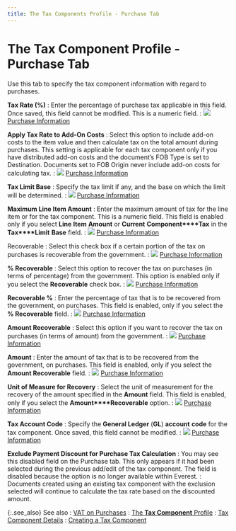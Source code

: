 ```yaml
---
title: The Tax Components Profile - Purchase Tab
---
```


# The Tax Component Profile - Purchase Tab


Use this tab to specify the tax component information with regard to  purchases.


**Tax Rate (%)**
: Enter the percentage of purchase tax applicable  in this field. Once saved, this field cannot be modified. This is a numeric  field.
: ![]({{site.sc_baseurl}}/img/lens.gif) [Purchase  Information]({{site.sc_baseurl}}/misc/tax_component_purchase_information.html)


**Apply Tax Rate to Add-On Costs**
: Select this option to include add-on costs to the  item value and then calculate tax on the total amount during purchases.  This setting is applicable for each tax component only if you have distributed  add-on costs and the document’s FOB Type is set to Destination. Documents  set to FOB Origin never include add-on costs for calculating tax.
: ![]({{site.sc_baseurl}}/img/lens.gif) [Purchase  Information]({{site.sc_baseurl}}/misc/tax_component_purchase_information.html)


**Tax Limit Base**
: Specify the tax limit if any, and the base on which  the limit will be determined.
: ![]({{site.sc_baseurl}}/img/lens.gif) [Purchase  Information]({{site.sc_baseurl}}/misc/tax_component_purchase_information.html)


**Maximum Line Item Amount**
: Enter the maximum amount of tax for the line item  or for the tax component. This is a numeric field. This field is enabled  only if you select **Line** **Item** **Amount**  or **Current** **Component****Tax** in the **Tax****Limit** **Base**  field.
: ![]({{site.sc_baseurl}}/img/lens.gif) [Purchase  Information]({{site.sc_baseurl}}/misc/tax_component_purchase_information.html)


Recoverable
: Select this check box if a certain portion of the  tax on purchases is recoverable from the government.
: ![]({{site.sc_baseurl}}/img/lens.gif) [Purchase  Information]({{site.sc_baseurl}}/misc/tax_component_purchase_information.html)


**% Recoverable**
: Select this option to recover the tax on purchases  (in terms of percentage) from the government. This option is enabled only  if you select the **Recoverable**  check box.
: ![]({{site.sc_baseurl}}/img/lens.gif) [Purchase  Information]({{site.sc_baseurl}}/misc/tax_component_purchase_information.html)


**Recoverable %**
: Enter the percentage of tax that is to be recovered  from the government, on purchases. This field is enabled, only if you  select the **% Recoverable** field.
: ![]({{site.sc_baseurl}}/img/lens.gif) [Purchase  Information]({{site.sc_baseurl}}/misc/tax_component_purchase_information.html)


**Amount Recoverable**
: Select this option if you want to recover the tax  on purchases (in terms of amount) from the government.
: ![]({{site.sc_baseurl}}/img/lens.gif) [Purchase  Information]({{site.sc_baseurl}}/misc/tax_component_purchase_information.html)


**Amount**
: Enter the amount of tax that is to be recovered  from the government, on purchases. This field is enabled, only if you  select the **Amount Recoverable**  field.
: ![]({{site.sc_baseurl}}/img/lens.gif) [Purchase  Information]({{site.sc_baseurl}}/misc/tax_component_purchase_information.html)


**Unit of Measure for Recovery**
: Select the unit of measurement for the recovery  of the amount specified in the **Amount**  field. This field is enabled, only if you select the **Amount****Recoverable** option.
: ![]({{site.sc_baseurl}}/img/lens.gif) [Purchase  Information]({{site.sc_baseurl}}/misc/tax_component_purchase_information.html)


**Tax Account Code**
: Specify the **General 
 Ledger** (**GL**)  **account** **code**  for the tax component. Once saved, this field cannot be modified.
: ![]({{site.sc_baseurl}}/img/lens.gif) [Purchase  Information]({{site.sc_baseurl}}/misc/tax_component_purchase_information.html)


**Exclude Payment Discount for Purchase Tax Calculation**
: You may see this disabled field on the Purchase  tab. This only appears if it had been selected during the previous add/edit  of the tax component. The field is disabled because the option is no longer  available within Everest.
: Documents created using an existing tax component  with the exclusion selected will continue to calculate the tax rate based  on the discounted amount.


{:.see_also}
See also
: [VAT on Purchases]({{site.sc_baseurl}}/options/sales-tax/value-added-taxes/vat_on_purchases.html)
: [The **Tax 
 Component** Profile]({{site.sc_baseurl}}/options/sales-tax/set-up-tax-codes-and-components/tax-component/tax_components_profile.html)
: [Tax  Component Details]({{site.sc_baseurl}}/options/sales-tax/set-up-tax-codes-and-components/tax-component/tax_component_profile_information.html)
: [Creating  a Tax Component]({{site.sc_baseurl}}/options/sales-tax/set-up-tax-codes-and-components/tax-component/creating_a_tax_component.html)
